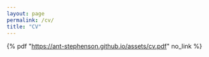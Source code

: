 ```yaml
---
layout: page
permalink: /cv/
title: "CV"
---
```

<!-- 
<a href="https://ant-stephenson.github.io/assets/cv.pdf" class="image fit"></a>
type="application/pdf" -->
<!-- <embed src="https://ant-stephenson.github.io/_assets/cv.pdf" width="100%" height="850px"/> -->
<!-- <object data="https://ant-stephenson.github.io/_assets/cv.pdf" width="100%" height="850px" type="application/pdf"></object> -->
{% pdf "https://ant-stephenson.github.io/assets/cv.pdf" no_link %}
